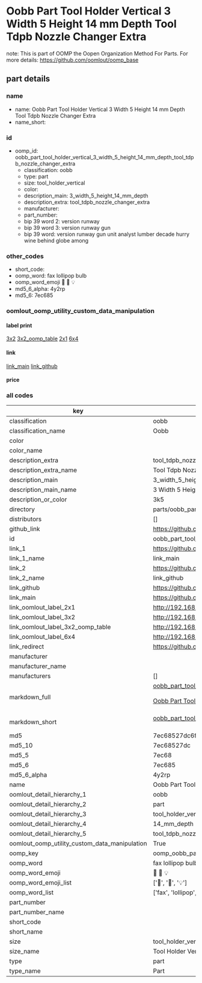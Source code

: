 # Oobb Part Tool Holder Vertical 3 Width 5 Height 14 mm Depth Tool Tdpb Nozzle Changer Extra  

note: This is part of OOMP the Oopen Organization Method For Parts. For more details: https://github.com/oomlout/oomp_base

##  part details
  







### name
* name: Oobb Part Tool Holder Vertical 3 Width 5 Height 14 mm Depth Tool Tdpb Nozzle Changer Extra
* name_short: 
### id
* oomp_id: oobb_part_tool_holder_vertical_3_width_5_height_14_mm_depth_tool_tdpb_nozzle_changer_extra
  * classification: oobb
  * type: part
  * size: tool_holder_vertical
  * color: 
  * description_main: 3_width_5_height_14_mm_depth
  * description_extra: tool_tdpb_nozzle_changer_extra
  * manufacturer: 
  * part_number: 
  * bip 39 word 2: version runway
  * bip 39 word 3: version runway gun
  * bip 39 word: version runway gun unit analyst lumber decade hurry wine behind globe among

### other_codes
* short_code: 
* oomp_word: fax lollipop bulb
* oomp_word_emoji :fax: :lollipop: :bulb:
* md5_6_alpha: 4y2rp
* md5_6: 7ec685






### oomlout_oomp_utility_custom_data_manipulation
#### label print
[3x2](http://192.168.1.245:1112/?label=oomp%204y2rp)
[3x2_oomp_table](http://192.168.1.108:1112/?label=oomp%204y2rp)
[2x1](http://192.168.1.242:1112/?label=oomp%204y2rp)
[6x4](http://192.168.1.55:1112/?label=oomp%204y2rp)    

#### link

[link_main](https://github.com/oomlout/oomlout_oomp_version_1_messy/tree/main/parts/oobb_part_tool_holder_vertical_3_width_5_height_14_mm_depth_tool_tdpb_nozzle_changer_extra) [link_github](https://github.com/oomlout/oomlout_oomp_version_1_messy/tree/main/parts/oobb_part_tool_holder_vertical_3_width_5_height_14_mm_depth_tool_tdpb_nozzle_changer_extra)                             

#### price







### all codes 
| key | value |  
| --- | --- |  
| classification | oobb |  
| classification_name | Oobb |  
| color |  |  
| color_name |  |  
| description_extra | tool_tdpb_nozzle_changer_extra |  
| description_extra_name | Tool Tdpb Nozzle Changer Extra |  
| description_main | 3_width_5_height_14_mm_depth |  
| description_main_name | 3 Width 5 Height 14 mm Depth |  
| description_or_color | 3k5 |  
| directory | parts/oobb_part_tool_holder_vertical_3_width_5_height_14_mm_depth_tool_tdpb_nozzle_changer_extra |  
| distributors | [] |  
| github_link | https://github.com/oomlout/oomlout_oomp_part_src/tree/main/parts/oobb_part_tool_holder_vertical_3_width_5_height_14_mm_depth_tool_tdpb_nozzle_changer_extra |  
| id | oobb_part_tool_holder_vertical_3_width_5_height_14_mm_depth_tool_tdpb_nozzle_changer_extra |  
| link_1 | https://github.com/oomlout/oomlout_oomp_version_1_messy/tree/main/parts/oobb_part_tool_holder_vertical_3_width_5_height_14_mm_depth_tool_tdpb_nozzle_changer_extra |  
| link_1_name | link_main |  
| link_2 | https://github.com/oomlout/oomlout_oomp_version_1_messy/tree/main/parts/oobb_part_tool_holder_vertical_3_width_5_height_14_mm_depth_tool_tdpb_nozzle_changer_extra |  
| link_2_name | link_github |  
| link_github | https://github.com/oomlout/oomlout_oomp_version_1_messy/tree/main/parts/oobb_part_tool_holder_vertical_3_width_5_height_14_mm_depth_tool_tdpb_nozzle_changer_extra |  
| link_main | https://github.com/oomlout/oomlout_oomp_version_1_messy/tree/main/parts/oobb_part_tool_holder_vertical_3_width_5_height_14_mm_depth_tool_tdpb_nozzle_changer_extra |  
| link_oomlout_label_2x1 | http://192.168.1.242:1112/?label=oomp%204y2rp |  
| link_oomlout_label_3x2 | http://192.168.1.245:1112/?label=oomp%204y2rp |  
| link_oomlout_label_3x2_oomp_table | http://192.168.1.108:1112/?label=oomp%204y2rp |  
| link_oomlout_label_6x4 | http://192.168.1.55:1112/?label=oomp%204y2rp |  
| link_redirect | https://github.com/oomlout/oomlout_oomp_version_1_messy/tree/main/parts/oobb_part_tool_holder_vertical_3_width_5_height_14_mm_depth_tool_tdpb_nozzle_changer_extra |  
| manufacturer |  |  
| manufacturer_name |  |  
| manufacturers | [] |  
| markdown_full | [oobb_part_tool_holder_vertical_3_width_5_height_14_mm_depth_tool_tdpb_nozzle_changer_extra](none)<br>[](none)<br>[Oobb Part Tool Holder Vertical 3 Width 5 Height 14 Mm Depth Tool Tdpb Nozzle Changer Extra](none)<br><br> |  
| markdown_short | [oobb_part_tool_holder_vertical_3_width_5_height_14_mm_depth_tool_tdpb_nozzle_changer_extra](none)<br><br> |  
| md5 | 7ec68527dc6fa71213842edacfef5f96 |  
| md5_10 | 7ec68527dc |  
| md5_5 | 7ec68 |  
| md5_6 | 7ec685 |  
| md5_6_alpha | 4y2rp |  
| name | Oobb Part Tool Holder Vertical 3 Width 5 Height 14 mm Depth Tool Tdpb Nozzle Changer Extra |  
| oomlout_detail_hierarchy_1 | oobb |  
| oomlout_detail_hierarchy_2 | part |  
| oomlout_detail_hierarchy_3 | tool_holder_vertical |  
| oomlout_detail_hierarchy_4 | 14_mm_depth |  
| oomlout_detail_hierarchy_5 | tool_tdpb_nozzle_changer_extra |  
| oomlout_oomp_utility_custom_data_manipulation | True |  
| oomp_key | oomp_oobb_part_tool_holder_vertical_3_width_5_height_14_mm_depth_tool_tdpb_nozzle_changer_extra |  
| oomp_word | fax lollipop bulb |  
| oomp_word_emoji | :fax: :lollipop: :bulb: |  
| oomp_word_emoji_list | [':fax:', ':lollipop:', ':bulb:'] |  
| oomp_word_list | ['fax', 'lollipop', 'bulb'] |  
| part_number |  |  
| part_number_name |  |  
| short_code |  |  
| short_name |  |  
| size | tool_holder_vertical |  
| size_name | Tool Holder Vertical |  
| type | part |  
| type_name | Part |  
